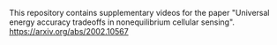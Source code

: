 This repository contains supplementary videos for the paper "Universal energy accuracy tradeoffs in nonequilibrium cellular sensing".
https://arxiv.org/abs/2002.10567
